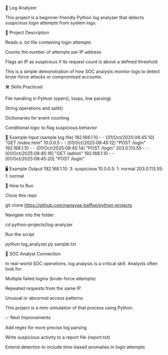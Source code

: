 
📝 Log Analyzer

This project is a beginner-friendly Python log analyzer that detects suspicious login attempts from system logs.

📖 Project Description

Reads a .txt file containing login attempts

Counts the number of attempts per IP address

Flags an IP as suspicious if its request count is above a defined threshold

This is a simple demonstration of how SOC analysts monitor logs to detect brute-force attacks or compromised accounts.

🛠️ Skills Practiced

File handling in Python (open(), loops, line parsing)

String operations and split()

Dictionaries for event counting

Conditional logic to flag suspicious behavior

📂 Example Input (sample log file)
192.168.1.10 - - [01/Oct/2025:08:45:10] "GET /index.html"
10.0.0.5 - - [01/Oct/2025:08:45:12] "POST /login"
192.168.1.10 - - [01/Oct/2025:08:45:14] "POST /login"
203.0.113.55 - - [01/Oct/2025:08:45:16] "GET /admin"
192.168.1.10 - - [01/Oct/2025:08:45:20] "POST /login"

🖥️ Example Output
192.168.1.10: 3: suspicious
10.0.0.5: 1: normal
203.0.113.55: 1: normal

🚀 How to Run

Clone this repo

git clone https://github.com/nanayaa-baffoe/python-projects


Navigate into the folder

cd python-projects/log-analyzer


Run the script

python log_analyzer.py sample.txt

🔐 SOC Analyst Connection

In real-world SOC operations, log analysis is a critical skill. Analysts often look for:

Multiple failed logins (brute-force attempts)

Repeated requests from the same IP

Unusual or abnormal access patterns

This project is a mini-simulation of that process using Python.

✅ Next Improvements

 Add regex for more precise log parsing

 Write suspicious activity to a report file (report.txt)

 Extend detection to include time-based anomalies in login attempts
